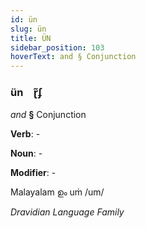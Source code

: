 ```yaml
---
id: ün
slug: ün
title: ÜN
sidebar_position: 103
hoverText: and § Conjunction
---
```


### ün&emsp;<span kind="abugida">ɽ̃ʄ</span>

*and* **§** Conjunction

**Verb**: -

**Noun**: -

**Modifier**: -

Malayalam ഉം uṁ /um/

*Dravidian Language Family*